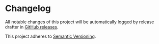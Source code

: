 # Changelog 

All notable changes of this project will be automatically logged by release drafter in 
[GitHub releases](https://github.com/jenkins/data-tables-api-plugin/releases). 

This project adheres to [Semantic Versioning](https://semver.org/spec/v2.0.0.html).
